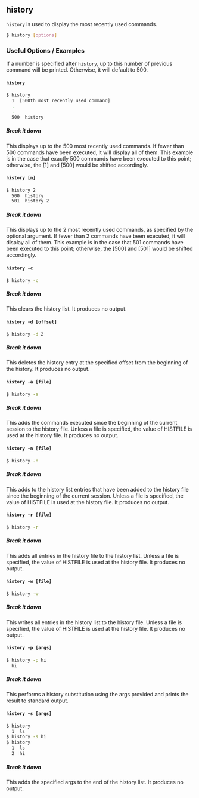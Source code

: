 ---
---

history
--

`history` is used to display the most recently used commands.

~~~ bash
$ history [options]
~~~

<!--more-->

### Useful Options / Examples

If a number is specified after `history`, up to this number of previous command will 
be printed. Otherwise, it will default to 500.

#### `history`

~~~ bash
$ history
  1  [500th most recently used command]
  .
  .
  500  history
~~~

##### **Break it down**
This displays up to the 500 most recently used commands. If fewer than 500 commands have 
been executed, it will display all of them. This example is in the case that exactly 
500 commands have been executed to this point; otherwise, the [1] and [500] would be 
shifted accordingly.

#### `history [n]`

~~~ bash
$ history 2
  500  history
  501  history 2
~~~

##### **Break it down**
This displays up to the 2 most recently used commands, as specified by the optional argument. 
If fewer than 2 commands have been executed, it will display all of them. This example is in 
the case that 501 commands have been executed to this point; otherwise, the [500] and [501] would be 
shifted accordingly.

#### `history -c`

~~~ bash
$ history -c
~~~

##### **Break it down**
This clears the history list. It produces no output.

#### `history -d [offset]`

~~~ bash
$ history -d 2
~~~

##### **Break it down**
This deletes the history entry at the specified offset from the beginning of the history. 
It produces no output.

#### `history -a [file]`

~~~ bash
$ history -a
~~~

##### **Break it down**
This adds the commands executed since the beginning of the current session to the history file. 
Unless a file is specified, the value of HISTFILE is used at the history file.
It produces no output.

#### `history -n [file]`

~~~ bash
$ history -n
~~~

##### **Break it down**
This adds to the history list entries that have been added to the history file since the beginning of 
the current session. Unless a file is specified, the value of HISTFILE is used at the history file. 
It produces no output.

#### `history -r [file]`

~~~ bash
$ history -r
~~~

##### **Break it down**
This adds all entries in the history file to the history list. 
Unless a file is specified, the value of HISTFILE is used at the history file. It produces no output.

#### `history -w [file]`

~~~ bash
$ history -w
~~~

##### **Break it down**
This writes all entries in the history list to the history file. 
Unless a file is specified, the value of HISTFILE is used at the history file. It produces no output.

#### `history -p [args]`

~~~ bash
$ history -p hi
  hi
~~~

##### **Break it down**
This performs a history substitution using the args provided and prints the result to standard output.

#### `history -s [args]`

~~~ bash
$ history
  1  ls
$ history -s hi
$ history
  1  ls
  2  hi
~~~

##### **Break it down**
This adds the specified args to the end of the history list. It produces no output.

